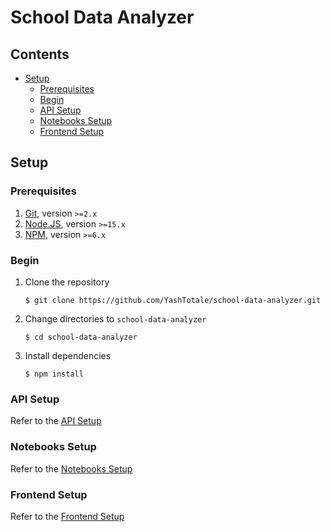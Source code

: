 # School Data Analyzer <!-- omit in toc -->

## Contents <!-- omit in toc -->

- [Setup](#setup)
  - [Prerequisites](#prerequisites)
  - [Begin](#begin)
  - [API Setup](#api-setup)
  - [Notebooks Setup](#notebooks-setup)
  - [Frontend Setup](#frontend-setup)

## Setup

### Prerequisites

1. [Git](https://git-scm.com/), version `>=2.x`
2. [Node.JS](https://nodejs.org/en/), version `>=15.x`
3. [NPM](https://www.npmjs.com/), version `>=6.x`

### Begin

1. Clone the repository

   ```shell
   $ git clone https://github.com/YashTotale/school-data-analyzer.git
   ```

2. Change directories to `school-data-analyzer`

   ```shell
   $ cd school-data-analyzer
   ```

3. Install dependencies

   ```shell
   $ npm install
   ```

### API Setup

Refer to the [API Setup](/api/README.md#setup)

### Notebooks Setup

Refer to the [Notebooks Setup](/notebooks/README.md#setup)

### Frontend Setup

Refer to the [Frontend Setup](/frontend/README.md#setup)
